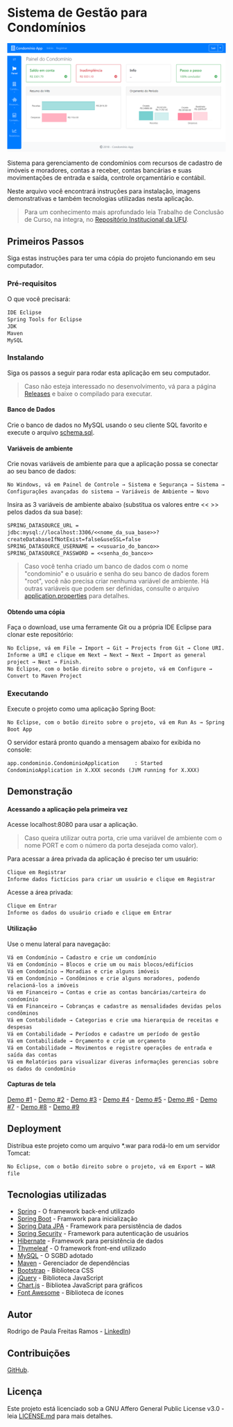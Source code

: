 # Sistema de Gestão para Condomínios

![](demo/demo_1.png)

Sistema para gerenciamento de condomínios com recursos de cadastro de imóveis e moradores, contas a receber, contas bancárias e suas movimentações de entrada e saída, controle orçamentário e contábil.

Neste arquivo você encontrará instruções para instalação, imagens demonstrativas e também tecnologias utilizadas nesta aplicação.

>Para um conhecimento mais aprofundado leia Trabalho de Conclusão de Curso, na íntegra, no [Repositório Institucional da UFU](https://repositorio.ufu.br/handle/123456789/23437).

## Primeiros Passos

Siga estas instruções para ter uma cópia do projeto funcionando em seu computador.

### Pré-requisitos

O que você precisará:

```
IDE Eclipse
Spring Tools for Eclipse
JDK
Maven
MySQL
```

### Instalando

Siga os passos a seguir para rodar esta aplicação em seu computador.

> Caso não esteja interessado no desenvolvimento, vá para a página [Releases](https://github.com/steffmartin/condominio/releases) e baixe o compilado para executar.

#### Banco de Dados

Crie o banco de dados no MySQL usando o seu cliente SQL favorito e execute o arquivo [schema.sql](src/main/resources/schema.sql).

#### Variáveis de ambiente

Crie novas variáveis de ambiente para que a aplicação possa se conectar ao seu banco de dados:

```
No Windows, vá em Painel de Controle → Sistema e Segurança → Sistema → Configurações avançadas do sistema → Variáveis de Ambiente → Novo
```

Insira as 3 variáveis de ambiente abaixo (substitua os valores entre << >> pelos dados da sua base):

```
SPRING_DATASOURCE_URL = jdbc:mysql://localhost:3306/<<nome_da_sua_base>>?createDatabaseIfNotExist=false&useSSL=false
SPRING_DATASOURCE_USERNAME = <<usuario_do_banco>>
SPRING_DATASOURCE_PASSWORD = <<senha_do_banco>>
```

> Caso você tenha criado um banco de dados com o nome "condominio" e o usuário e senha do seu banco de dados forem "root", você não precisa criar nenhuma variável de ambiente. Há outras variáveis que podem ser definidas, consulte o arquivo [application.properties](src/main/resources/application.properties) para detalhes.

#### Obtendo uma cópia

Faça o download, use uma ferramente Git ou a própria IDE Eclipse para clonar este repositório:

```
No Eclipse, vá em File → Import → Git → Projects from Git → Clone URI.
Informe a URI e clique em Next → Next → Next → Import as general project → Next → Finish.
No Eclipse, com o botão direito sobre o projeto, vá em Configure → Convert to Maven Project
```

### Executando

Execute o projeto como uma aplicação Spring Boot:

```
No Eclipse, com o botão direito sobre o projeto, vá em Run As → Spring Boot App
```

O servidor estará pronto quando a mensagem abaixo for exibida no console:

```
app.condominio.CondominioApplication     : Started CondominioApplication in X.XXX seconds (JVM running for X.XXX)
```

## Demonstração

#### Acessando a aplicação pela primeira vez

Acesse localhost:8080 para usar a aplicação.

> Caso queira utilizar outra porta, crie uma variável de ambiente com o nome PORT e com o número da porta desejada como valor).

Para acessar a área privada da aplicação é preciso ter um usuário:

```
Clique em Registrar
Informe dados fictícios para criar um usuário e clique em Registrar
```

Acesse a área privada:

```
Clique em Entrar
Informe os dados do usuário criado e clique em Entrar
```

#### Utilização

Use o menu lateral para navegação:

```
Vá em Condomínio → Cadastro e crie um condomínio
Vá em Condomínio → Blocos e crie um ou mais blocos/edifícios
Vá em Condomínio → Moradias e crie alguns imóveis
Vá em Condomínio → Condôminos e crie alguns moradores, podendo relacioná-los a imóveis
Vá em Financeiro → Contas e crie as contas bancárias/carteira do condomínio
Vá em Financeiro → Cobranças e cadastre as mensalidades devidas pelos condôminos
Vá em Contabilidade → Categorias e crie uma hierarquia de receitas e despesas
Vá em Contabilidade → Períodos e cadastre um período de gestão
Vá em Contabilidade → Orçamento e crie um orçamento
Vá em Contabilidade → Movimentos e registre operações de entrada e saída das contas
Vá em Relatórios para visualizar diveras informações gerencias sobre os dados do condomínio
```

#### Capturas de tela

[Demo #1](demo/demo_1.png) - [Demo #2](demo/demo_2.png) - [Demo #3](demo/demo_3.png) - [Demo #4](demo/demo_4.png) - [Demo #5](demo/demo_5.png) - [Demo #6](demo/demo_6.png) - [Demo #7](demo/demo_7.png) - [Demo #8](demo/demo_8.png) - [Demo #9](demo/demo_9.png) 

## Deployment

Distribua este projeto como um arquivo *.war para rodá-lo em um servidor Tomcat:

```
No Eclipse, com o botão direito sobre o projeto, vá em Export → WAR file
```

## Tecnologias utilizadas

* [Spring](https://spring.io/) - O framework back-end utilizado
* [Spring Boot](https://spring.io/projects/spring-boot) - Framwork para inicialização
* [Spring Data JPA](https://spring.io/projects/spring-data-jpa) - Framework para persistência de dados
* [Spring Security](https://spring.io/projects/spring-security) - Framework para autenticação de usuários
* [Hibernate](http://hibernate.org/) - Framework para persistência de dados
* [Thymeleaf](https://www.thymeleaf.org/) - O framework front-end utilizado
* [MySQL](https://www.mysql.com/) - O SGBD adotado
* [Maven](https://maven.apache.org/) - Gerenciador de dependências
* [Bootstrap](https://getbootstrap.com/) - Biblioteca CSS
* [jQuery](https://jquery.com/) - Biblioteca JavaScript
* [Chart.js](https://www.chartjs.org/) - Bibliotea JavaScript para gráficos
* [Font Awesome](https://fontawesome.com/) - Biblioteca de ícones

## Autor

Rodrigo de Paula Freitas Ramos - [LinkedIn](https://www.linkedin.com/in/rodrigodepaulafreitasramos/))

## Contribuições
[GitHub](https://github.com/RodrigodePaulaFreitasRamos/Refactor).

## Licença

Este projeto está licenciado sob a GNU Affero General Public License v3.0 - leia [LICENSE.md](LICENSE.md) para mais detalhes.
